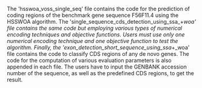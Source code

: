 The 'hsswoa_voss_single_seq' file contains the code for the prediction of coding regions of the benchmark gene sequence F56F11.4 using the HSSWOA algorithm. The 'single_sequence_cds_detection_using_ssa_+_woa' file contains the same code but employing various types of numerical encoding techniques and objective functions. Users must use only one numerical encoding technique and one objective function to test the algorithm. Finally, the 'exon_detection_short_sequence_using_ssa_+_woa' file contains the code to classify CDS regions of any de novo genes. The code for the computation of  various evaluation parameters is also appended in each file. The users have to input the GENBANK accession number of the sequence, as well as the predefined CDS regions, to get the result.
